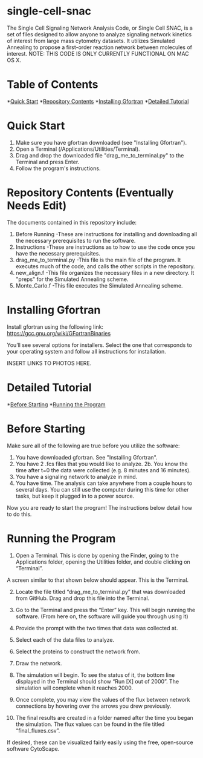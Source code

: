 # single-cell-snac

The Single Cell Signaling Network Analysis Code, or Single Cell SNAC, is a set of files designed to allow anyone to analyze signaling network kinetics of interest from large mass cytometry datasets.  It utilizes Simulated Annealing to propose a first-order reaction network between molecules of interest.  NOTE: THIS CODE IS ONLY CURRENTLY FUNCTIONAL ON MAC OS X.

# Table of Contents
*[Quick Start](#quick-start)
*[Repository Contents](#Repository-Contents)
*[Installing Gfortran](#Installing-Gfortran)
*[Detailed Tutorial](#Detailed-Tutorial)

# Quick Start
1. Make sure you have gfortran downloaded (see "Installing Gfortran").
2. Open a Terminal (/Applications/Utilities/Terminal).
3. Drag and drop the downloaded file "drag_me_to_terminal.py" to the Terminal and press Enter.
4. Follow the program's instructions.

# Repository Contents (Eventually Needs Edit)
The documents contained in this repository include:
1. Before Running
   -These are instructions for installing and downloading all the necessary prerequisites to run the software.
2. Instructions
   -These are instructions as to how to use the code once you have the necessary prerequisites.
3. drag_me_to_terminal.py
   -This file is the main file of the program.  It executes much of the code, and calls the other scripts in the repository.
4. new_align.f
   -This file organizes the necessary files in a new directory.  It "preps" for the Simulated Annealing scheme.
5. Monte_Carlo.f
   -This file executes the Simulated Annealing scheme.
   
# Installing Gfortran
Install gfortran using the following link: https://gcc.gnu.org/wiki/GFortranBinaries

You’ll see several options for installers.  Select the one that corresponds to your operating system and follow all instructions for installation.

INSERT LINKS TO PHOTOS HERE.

# Detailed Tutorial
*[Before Starting](#Before-Starting)
*[Running the Program](#Running-the-Program)

# Before Starting
Make sure all of the following are true before you utilize the software:

1. You have downloaded gfortran.  See "Installing Gfortran".
2. You have 2 .fcs files that you would like to analyze.
   2b. You know the time after t=0 the data were collected (e.g. 8 minutes and 16 minutes).
3. You have a signaling network to analyze in mind.
4. You have time.  The analysis can take anywhere from a couple hours to several days.  You can still use the computer during this time for other tasks, but keep it plugged in to a power source.

Now you are ready to start the program!  The instructions below detail how to do this.

# Running the Program

1.	Open a Terminal.  This is done by opening the Finder, going to the Applications folder, opening the Utilities folder, and double clicking on “Terminal”. 

A screen similar to that shown below should appear.  This is the Terminal.

2.	Locate the file titled “drag_me_to_terminal.py” that was downloaded from GitHub.  Drag and drop this file into the Terminal.

3.	Go to the Terminal and press the “Enter” key.  This will begin running the software. (From here on, the software will guide you through using it)

4.	Provide the prompt with the two times that data was collected at.

5.	Select each of the data files to analyze.

6.	Select the proteins to construct the network from.

7.	Draw the network.

8.	The simulation will begin.  To see the status of it, the bottom line displayed in the Terminal should show “Run [X] out of 2000”.  The simulation will complete when it reaches 2000.

9.	Once complete, you may view the values of the flux between network connections by hovering over the arrows you drew previously.

10.	The final results are created in a folder named after the time you began the simulation.  The flux values can be found in the file titled “final_fluxes.csv”.  



If desired, these can be visualized fairly easily using the free, open-source software CytoScape. 
